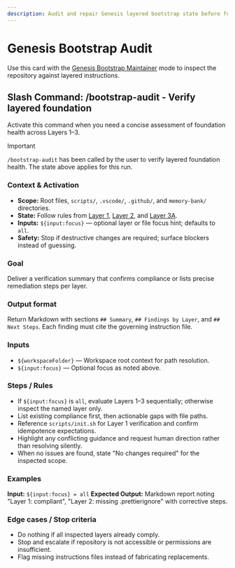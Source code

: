 ```yaml
---
description: Audit and repair Genesis layered bootstrap state before further work.
---
```


<!-- memory-bank/prompts/bootstrap-audit.prompt.md -->

# Genesis Bootstrap Audit
Use this card with the [Genesis Bootstrap Maintainer](../chatmodes/bootstrap-maintainer.chatmode.md) mode to inspect the repository against layered instructions.

## Slash Command: /bootstrap-audit - Verify layered foundation
Activate this command when you need a concise assessment of foundation health across Layers 1–3.

> [!IMPORTANT]
> `/bootstrap-audit` has been called by the user to verify layered foundation health. The state above applies for this run.

### Context & Activation
- **Scope:** Root files, `scripts/`, `.vscode/`, `.github/`, and `memory-bank/` directories.
- **State:** Follow rules from [Layer 1](../instructions/layer-1-verify-and-bootstrap.instructions.md), [Layer 2](../instructions/layer-2-verify-and-bootstrap.instructions.md), and [Layer 3A](../instructions/layer-3a-custom-instructions-factory.instructions.md).
- **Inputs:** `${input:focus}` — optional layer or file focus hint; defaults to `all`.
- **Safety:** Stop if destructive changes are required; surface blockers instead of guessing.

### Goal
Deliver a verification summary that confirms compliance or lists precise remediation steps per layer.

### Output format
Return Markdown with sections `## Summary`, `## Findings by Layer`, and `## Next Steps`. Each finding must cite the governing instruction file.

### Inputs
- `${workspaceFolder}` — Workspace root context for path resolution.
- `${input:focus}` — Optional focus as noted above.

### Steps / Rules
- If `${input:focus}` is `all`, evaluate Layers 1–3 sequentially; otherwise inspect the named layer only.
- List existing compliance first, then actionable gaps with file paths.
- Reference `scripts/init.sh` for Layer 1 verification and confirm idempotence expectations.
- Highlight any conflicting guidance and request human direction rather than resolving silently.
- When no issues are found, state "No changes required" for the inspected scope.

### Examples
**Input:** `${input:focus} = all`
**Expected Output:** Markdown report noting "Layer 1: compliant", "Layer 2: missing .prettierignore" with corrective steps.

### Edge cases / Stop criteria
- Do nothing if all inspected layers already comply.
- Stop and escalate if repository is not accessible or permissions are insufficient.
- Flag missing instructions files instead of fabricating replacements.
